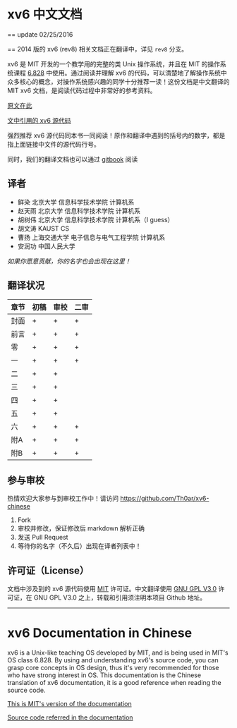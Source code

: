 xv6 中文文档
===========

== update 02/25/2016

== 2014 版的 xv6 (rev8) 相关文档正在翻译中，详见 `rev8` 分支。

xv6 是 MIT 开发的一个教学用的完整的类 Unix 操作系统，并且在 MIT 的操作系统课程 [6.828](http://pdos.csail.mit.edu/6.828/2012/xv6.html) 中使用。通过阅读并理解 xv6 的代码，可以清楚地了解操作系统中众多核心的概念，对操作系统感兴趣的同学十分推荐一读！这份文档是中文翻译的 MIT xv6 文档，是阅读代码过程中非常好的参考资料。

[原文在此](http://pdos.csail.mit.edu/6.828/2012/xv6/book-rev7.pdf)

[文中引用的 xv6 源代码](http://pdos.csail.mit.edu/6.828/2012/xv6/xv6-rev7.pdf)

强烈推荐 xv6 源代码同本书一同阅读！原作和翻译中遇到的括号内的数字，都是指上面链接中文件的源代码行号。

同时，我们的翻译文档也可以通过 [gitbook](https://th0ar.gitbooks.io/xv6-chinese/content/) 阅读

## 译者

* 鲜染 北京大学 信息科学技术学院 计算机系
* 赵天雨 北京大学 信息科学技术学院 计算机系
* 胡树伟 北京大学 信息科学技术学院 计算机系（I guess）
* 胡文涛 KAUST CS
* 曹扬 上海交通大学 电子信息与电气工程学院 计算机系
* 安润功 中国人民大学

*如果你愿意贡献，你的名字也会出现在这里！*

## 翻译状况

| 章节  | 初稿  | 审校  | 二审  |
| --- | --- | --- | --- |
| 封面  | +   | +   | +   |
| 前言  | +   | +   | +   |
| 零   | +   | +   | +   |
| 一   | +   | +   | +   |
| 二   | +   | +   |     |
| 三   | +   | +   |     |
| 四   | +   | +   |     |
| 五   | +   | +   |     |
| 六   | +   | +   | +   |
| 附A  | +   | +   | +   |
| 附B  | +   | +   | +   |

## 参与审校

热情欢迎大家参与到审校工作中！请访问 https://github.com/Th0ar/xv6-chinese

1. Fork
2. 审校并修改，保证修改后 markdown 解析正确
3. 发送 Pull Request
4. 等待你的名字（不久后）出现在译者列表中！

## 许可证（License）

文档中涉及到的 xv6 源代码使用 [MIT](http://www.opensource.org/licenses/mit-license.php) 许可证。中文翻译使用 [GNU GPL V3.0](http://www.gnu.org/copyleft/gpl.html) 许可证，在 GNU GPL V3.0 之上，转载和引用须注明本项目 Github 地址。

--- 

# xv6 Documentation in Chinese

xv6 is a Unix-like teaching OS developed by MIT, and is being used in MIT's OS class 6.828. By using and understanding xv6's source code, you can grasp core concepts in OS design, thus it's very recommended for those who have strong interest in OS. This documentation is the Chinese translation of xv6 documentation, it is a good reference when reading the source code.

[This is MIT's version of the documentation](http://pdos.csail.mit.edu/6.828/2012/xv6/book-rev7.pdf)

[Source code referred in the documentation](http://pdos.csail.mit.edu/6.828/2012/xv6/xv6-rev7.pdf)
